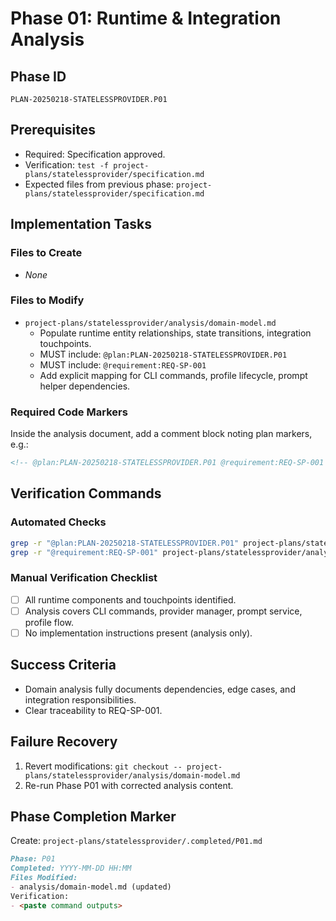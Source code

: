 # Phase 01: Runtime & Integration Analysis

## Phase ID

`PLAN-20250218-STATELESSPROVIDER.P01`

## Prerequisites

- Required: Specification approved.
- Verification: `test -f project-plans/statelessprovider/specification.md`
- Expected files from previous phase: `project-plans/statelessprovider/specification.md`

## Implementation Tasks

### Files to Create

- _None_

### Files to Modify

- `project-plans/statelessprovider/analysis/domain-model.md`
  - Populate runtime entity relationships, state transitions, integration touchpoints.
  - MUST include: `@plan:PLAN-20250218-STATELESSPROVIDER.P01`
  - MUST include: `@requirement:REQ-SP-001`
  - Add explicit mapping for CLI commands, profile lifecycle, prompt helper dependencies.

### Required Code Markers

Inside the analysis document, add a comment block noting plan markers, e.g.:

```markdown
<!-- @plan:PLAN-20250218-STATELESSPROVIDER.P01 @requirement:REQ-SP-001 -->
```

## Verification Commands

### Automated Checks

```bash
grep -r "@plan:PLAN-20250218-STATELESSPROVIDER.P01" project-plans/statelessprovider/analysis/domain-model.md
grep -r "@requirement:REQ-SP-001" project-plans/statelessprovider/analysis/domain-model.md
```

### Manual Verification Checklist

- [ ] All runtime components and touchpoints identified.
- [ ] Analysis covers CLI commands, provider manager, prompt service, profile flow.
- [ ] No implementation instructions present (analysis only).

## Success Criteria

- Domain analysis fully documents dependencies, edge cases, and integration responsibilities.
- Clear traceability to REQ-SP-001.

## Failure Recovery

1. Revert modifications: `git checkout -- project-plans/statelessprovider/analysis/domain-model.md`
2. Re-run Phase P01 with corrected analysis content.

## Phase Completion Marker

Create: `project-plans/statelessprovider/.completed/P01.md`

```markdown
Phase: P01
Completed: YYYY-MM-DD HH:MM
Files Modified:
- analysis/domain-model.md (updated)
Verification:
- <paste command outputs>
```
